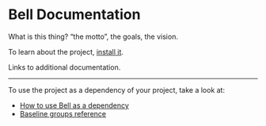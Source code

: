 # Bell Documentation

What is this thing? “the motto”, the goals, the vision.

To learn about the project, [install it](how-to/how-to-load-in-pharo.md).

Links to additional documentation.

---

To use the project as a dependency of your project, take a look at:

- [How to use Bell as a dependency](how-to/how-to-use-as-dependency-in-pharo.md)
- [Baseline groups reference](reference/Baseline-groups.md)
